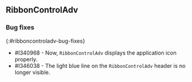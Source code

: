 ## RibbonControlAdv

### Bug fixes
{:#ribboncontroladv-bug-fixes}

* \#I340968 - Now, `RibbonControlAdv` displays the application icon properly.
* \#I346038 - The light blue line on the `RibbonControlAdv` header is no longer visible.